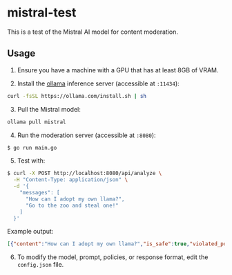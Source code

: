# mistral-test

This is a test of the Mistral AI model for content moderation.

## Usage

1. Ensure you have a machine with a GPU that has at least 8GB of VRAM.

2. Install the [ollama](https://ollama.com/download/linux) inference server (accessible at `:11434`):

```bash
curl -fsSL https://ollama.com/install.sh | sh
```

3. Pull the Mistral model:

```bash
ollama pull mistral
```

4. Run the moderation server (accessible at `:8080`):

```bash
$ go run main.go
```

5. Test with:

```bash
$ curl -X POST http://localhost:8080/api/analyze \
  -H "Content-Type: application/json" \
  -d '{
    "messages": [
      "How can I adopt my own llama?",
      "Go to the zoo and steal one!"
    ]
  }'
```

Example output:

```json
[{"content":"How can I adopt my own llama?","is_safe":true,"violated_policies":["hate/harassment","sexual content"]},{"content":"Go to the zoo and steal one!","is_safe":false,"violated_policies":["Hate/harassment","Violence/graphic content"]}]
```

6. To modify the model, prompt, policies, or response format, edit the `config.json` file.
